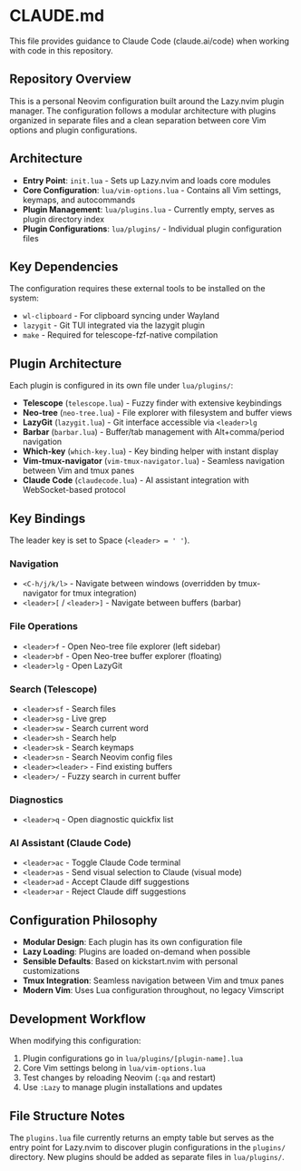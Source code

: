 # CLAUDE.md

This file provides guidance to Claude Code (claude.ai/code) when working with code in this repository.

## Repository Overview

This is a personal Neovim configuration built around the Lazy.nvim plugin manager. The configuration follows a modular architecture with plugins organized in separate files and a clean separation between core Vim options and plugin configurations.

## Architecture

- **Entry Point**: `init.lua` - Sets up Lazy.nvim and loads core modules
- **Core Configuration**: `lua/vim-options.lua` - Contains all Vim settings, keymaps, and autocommands
- **Plugin Management**: `lua/plugins.lua` - Currently empty, serves as plugin directory index
- **Plugin Configurations**: `lua/plugins/` - Individual plugin configuration files

## Key Dependencies

The configuration requires these external tools to be installed on the system:
- `wl-clipboard` - For clipboard syncing under Wayland
- `lazygit` - Git TUI integrated via the lazygit plugin
- `make` - Required for telescope-fzf-native compilation

## Plugin Architecture

Each plugin is configured in its own file under `lua/plugins/`:

- **Telescope** (`telescope.lua`) - Fuzzy finder with extensive keybindings
- **Neo-tree** (`neo-tree.lua`) - File explorer with filesystem and buffer views
- **LazyGit** (`lazygit.lua`) - Git interface accessible via `<leader>lg`
- **Barbar** (`barbar.lua`) - Buffer/tab management with Alt+comma/period navigation
- **Which-key** (`which-key.lua`) - Key binding helper with instant display
- **Vim-tmux-navigator** (`vim-tmux-navigator.lua`) - Seamless navigation between Vim and tmux panes
- **Claude Code** (`claudecode.lua`) - AI assistant integration with WebSocket-based protocol

## Key Bindings

The leader key is set to Space (`<leader> = ' '`).

### Navigation
- `<C-h/j/k/l>` - Navigate between windows (overridden by tmux-navigator for tmux integration)
- `<leader>[` / `<leader>]` - Navigate between buffers (barbar)

### File Operations
- `<leader>f` - Open Neo-tree file explorer (left sidebar)
- `<leader>bf` - Open Neo-tree buffer explorer (floating)
- `<leader>lg` - Open LazyGit

### Search (Telescope)
- `<leader>sf` - Search files
- `<leader>sg` - Live grep
- `<leader>sw` - Search current word
- `<leader>sh` - Search help
- `<leader>sk` - Search keymaps
- `<leader>sn` - Search Neovim config files
- `<leader><leader>` - Find existing buffers
- `<leader>/` - Fuzzy search in current buffer

### Diagnostics
- `<leader>q` - Open diagnostic quickfix list

### AI Assistant (Claude Code)
- `<leader>ac` - Toggle Claude Code terminal
- `<leader>as` - Send visual selection to Claude (visual mode)
- `<leader>ad` - Accept Claude diff suggestions
- `<leader>ar` - Reject Claude diff suggestions

## Configuration Philosophy

- **Modular Design**: Each plugin has its own configuration file
- **Lazy Loading**: Plugins are loaded on-demand when possible
- **Sensible Defaults**: Based on kickstart.nvim with personal customizations
- **Tmux Integration**: Seamless navigation between Vim and tmux panes
- **Modern Vim**: Uses Lua configuration throughout, no legacy Vimscript

## Development Workflow

When modifying this configuration:
1. Plugin configurations go in `lua/plugins/[plugin-name].lua`
2. Core Vim settings belong in `lua/vim-options.lua`
3. Test changes by reloading Neovim (`:qa` and restart)
4. Use `:Lazy` to manage plugin installations and updates

## File Structure Notes

The `plugins.lua` file currently returns an empty table but serves as the entry point for Lazy.nvim to discover plugin configurations in the `plugins/` directory. New plugins should be added as separate files in `lua/plugins/`.